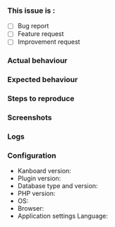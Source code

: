 ### This issue is :

- [ ] Bug report
- [ ] Feature request
- [ ] Improvement request

### Actual behaviour


### Expected behaviour


### Steps to reproduce


### Screenshots


### Logs


### Configuration

- Kanboard version:
- Plugin version:
- Database type and version:
- PHP version:
- OS:
- Browser:
- Application settings Language:

